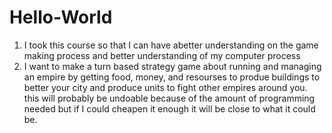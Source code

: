 # Hello-World
1. I took this course so that I can have abetter understanding on the game making process and better understanding of my computer process
2. I want to make a turn based strategy game about running and managing an empire by getting food, money, and resourses to produe buildings to better your city and produce units to fight other empires around you. this will probably be undoable because of the amount of programming needed but if I could cheapen it enough it will be close to what it could be.
